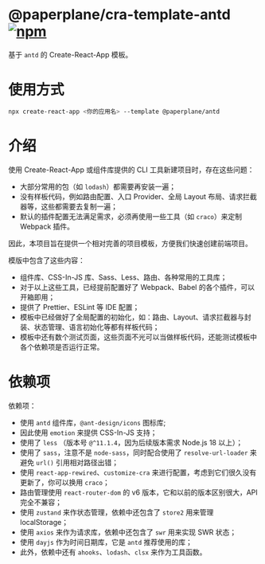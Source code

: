 # @paperplane/cra-template-antd [![npm](https://img.shields.io/npm/v/@paperplane/cra-template-antd)](https://www.npmjs.com/package/@paperplane/cra-template-antd)

基于 `antd` 的 Create-React-App 模板。 

# 使用方式

```bash
npx create-react-app <你的应用名> --template @paperplane/antd
```

# 介绍

使用 Create-React-App 或组件库提供的 CLI 工具新建项目时，存在这些问题：

- 大部分常用的包（如 `lodash`）都需要再安装一遍；
- 没有样板代码，例如路由配置、入口 Provider、全局 Layout 布局、请求拦截器等，这些都需要去复制一遍；
- 默认的插件配置无法满足需求，必须再使用一些工具（如 `craco`）来定制 Webpack 插件。

因此，本项目旨在提供一个相对完善的项目模板，方便我们快速创建前端项目。

模版中包含了这些内容：

- 组件库、CSS-In-JS 库、Sass、Less、路由、各种常用的工具库；
- 对于以上这些工具，已经提前配置好了 Webpack、Babel 的各个插件，可以开箱即用；
- 提供了 Prettier、ESLint 等 IDE 配置；
- 模板中已经做好了全局配置的初始化，如：路由、Layout、请求拦截器与封装、状态管理、语言初始化等都有样板代码；
- 模板中还有数个测试页面，这些页面不光可以当做样板代码，还能测试模板中各个依赖项是否运行正常。

# 依赖项

依赖项：

- 使用 `antd` 组件库，`@ant-design/icons` 图标库;
- 因此使用 `emotion` 来提供 CSS-In-JS 支持；
- 使用了 `less` （版本号 `@^11.1.4`，因为后续版本需求 Node.js 18 以上）；
- 使用了 `sass`，注意不是 `node-sass`，同时配合使用了 `resolve-url-loader` 来避免 `url()` 引用相对路径出错；
- 使用 `react-app-rewired`、`customize-cra` 来进行配置，考虑到它们很久没有更新了，你可以换用 `craco`；
- 路由管理使用 `react-router-dom` 的 v6 版本，它和以前的版本区别很大，API 完全不兼容；
- 使用 `zustand` 来作状态管理，依赖中还包含了 `store2` 用来管理 localStorage；
- 使用 `axios` 来作为请求库，依赖中还包含了 `swr` 用来实现 SWR 状态；
- 使用 `dayjs` 作为时间日期库，它是 `antd` 推荐使用的库；
- 此外，依赖中还有 `ahooks`、`lodash`、`clsx` 来作为工具函数。
